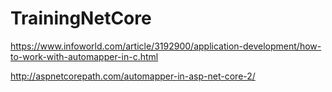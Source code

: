 # TrainingNetCore

https://www.infoworld.com/article/3192900/application-development/how-to-work-with-automapper-in-c.html

http://aspnetcorepath.com/automapper-in-asp-net-core-2/

